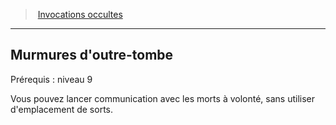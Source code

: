 ﻿---
!GenericItem
Name: Murmures d'outre-tombe
Id: warlock_occultsummons_hd.md#murmures-doutre-tombe
ParentLink: warlock_occultsummons_hd.md#invocations-occultes
ParentName: Invocations occultes
NameLevel: 2
Attributes:
  Name: Murmures d'outre-tombe
  Markdown: >+
    ## <!--Name-->Murmures d'outre-tombe<!--/Name-->


    Prérequis : niveau 9


    Vous pouvez lancer communication avec les morts à volonté, sans utiliser d'emplacement de sorts.

AttributesDictionary: >+
  Name: Murmures d'outre-tombe

  Markdown: >+

    ## <!--Name-->Murmures d'outre-tombe<!--/Name-->





    Prérequis : niveau 9





    Vous pouvez lancer communication avec les morts à volonté, sans utiliser d'emplacement de sorts.



---
> [Invocations occultes](hd_warlock_occultsummons.md)

---

## Murmures d'outre-tombe

Prérequis : niveau 9

Vous pouvez lancer communication avec les morts à volonté, sans utiliser d'emplacement de sorts.

